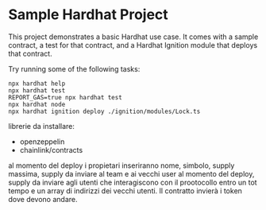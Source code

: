 # Sample Hardhat Project

This project demonstrates a basic Hardhat use case. It comes with a sample contract, a test for that contract, and a Hardhat Ignition module that deploys that contract.

Try running some of the following tasks:

```shell
npx hardhat help
npx hardhat test
REPORT_GAS=true npx hardhat test
npx hardhat node
npx hardhat ignition deploy ./ignition/modules/Lock.ts
```

librerie da installare:

- openzeppelin
- chainlink/contracts

al momento del deploy i propietari inseriranno nome, simbolo, supply massima, supply da inviare al team e ai vecchi user al momento del deploy, supply da inviare agli utenti che interagiscono con il prootocollo entro un tot tempo e un array di indirizzi dei vecchi utenti. Il contratto invierà i token dove devono andare.
